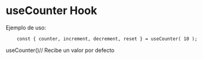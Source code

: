 # useCounter Hook

Ejemplo de uso:
```
    const { counter, increment, decrement, reset } = useCounter( 10 );
```

useCounter()// Recibe un valor por defecto